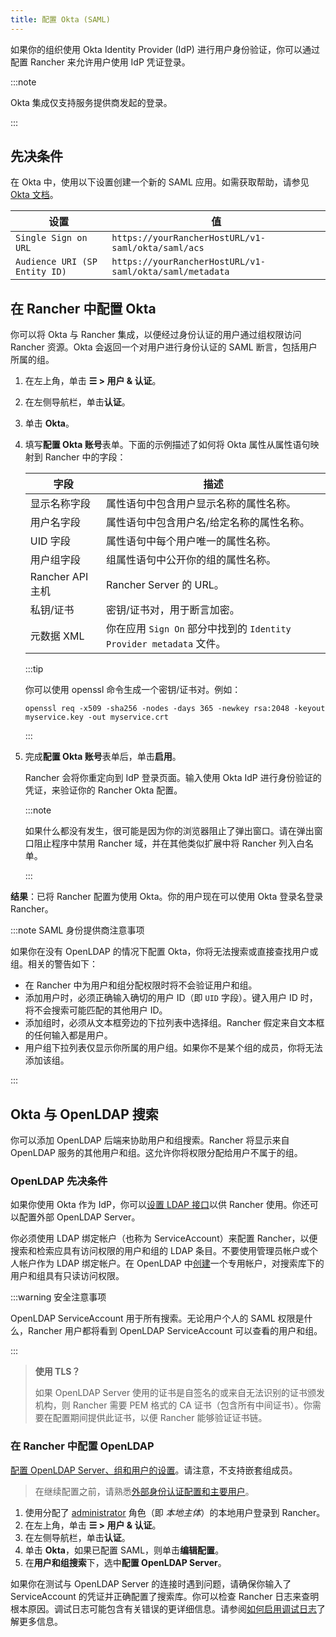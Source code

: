 ```yaml
---
title: 配置 Okta (SAML)
---
```


如果你的组织使用 Okta Identity Provider (IdP) 进行用户身份验证，你可以通过配置 Rancher 来允许用户使用 IdP 凭证登录。

:::note

Okta 集成仅支持服务提供商发起的登录。

:::
## 先决条件

在 Okta 中，使用以下设置创建一个新的 SAML 应用。如需获取帮助，请参见 [Okta 文档](https://developer.okta.com/standards/SAML/setting_up_a_saml_application_in_okta)。

| 设置 | 值 |
------------|------------
| `Single Sign on URL` | `https://yourRancherHostURL/v1-saml/okta/saml/acs` |
| `Audience URI (SP Entity ID)` | `https://yourRancherHostURL/v1-saml/okta/saml/metadata` |

## 在 Rancher 中配置 Okta

你可以将 Okta 与 Rancher 集成，以便经过身份认证的用户通过组权限访问 Rancher 资源。Okta 会返回一个对用户进行身份认证的 SAML 断言，包括用户所属的组。

1. 在左上角，单击 **☰ > 用户 & 认证**。
1. 在左侧导航栏，单击**认证**。
1. 单击 **Okta**。
1. 填写**配置 Okta 账号**表单。下面的示例描述了如何将 Okta 属性从属性语句映射到 Rancher 中的字段：

   | 字段 | 描述 |
   | ------------------------- | ----------------------------------------------------------------------------- |
   | 显示名称字段 | 属性语句中包含用户显示名称的属性名称。 |
   | 用户名字段 | 属性语句中包含用户名/给定名称的属性名称。 |
   | UID 字段 | 属性语句中每个用户唯一的属性名称。 |
   | 用户组字段 | 组属性语句中公开你的组的属性名称。 |
   | Rancher API 主机 | Rancher Server 的 URL。 |
   | 私钥/证书 | 密钥/证书对，用于断言加密。 |
   | 元数据 XML | 你在应用 `Sign On` 部分中找到的 `Identity Provider metadata` 文件。 |

   :::tip

   你可以使用 openssl 命令生成一个密钥/证书对。例如：

   ```
   openssl req -x509 -sha256 -nodes -days 365 -newkey rsa:2048 -keyout myservice.key -out myservice.crt
   ```

   :::


1. 完成**配置 Okta 账号**表单后，单击**启用**。

   Rancher 会将你重定向到 IdP 登录页面。输入使用 Okta IdP 进行身份验证的凭证，来验证你的 Rancher Okta 配置。

   :::note

   如果什么都没有发生，很可能是因为你的浏览器阻止了弹出窗口。请在弹出窗口阻止程序中禁用 Rancher 域，并在其他类似扩展中将 Rancher 列入白名单。

   :::

**结果**：已将 Rancher 配置为使用 Okta。你的用户现在可以使用 Okta 登录名登录 Rancher。

:::note SAML 身份提供商注意事项

如果你在没有 OpenLDAP 的情况下配置 Okta，你将无法搜索或直接查找用户或组。相关的警告如下：

- 在 Rancher 中为用户和组分配权限时将不会验证用户和组。
- 添加用户时，必须正确输入确切的用户 ID（即 `UID` 字段）。键入用户 ID 时，将不会搜索可能匹配的其他用户 ID。
- 添加组时，必须从文本框旁边的下拉列表中选择组。Rancher 假定来自文本框的任何输入都是用户。
- 用户组下拉列表仅显示你所属的用户组。如果你不是某个组的成员，你将无法添加该组。

:::

## Okta 与 OpenLDAP 搜索

你可以添加 OpenLDAP 后端来协助用户和组搜索。Rancher 将显示来自 OpenLDAP 服务的其他用户和组。这允许你将权限分配给用户不属于的组。

### OpenLDAP 先决条件

如果你使用 Okta 作为 IdP，你可以[设置 LDAP 接口](https://help.okta.com/en-us/Content/Topics/Directory/LDAP-interface-main.htm)以供 Rancher 使用。你还可以配置外部 OpenLDAP Server。

你必须使用 LDAP 绑定帐户（也称为 ServiceAccount）来配置 Rancher，以便搜索和检索应具有访问权限的用户和组的 LDAP 条目。不要使用管理员帐户或个人帐户作为 LDAP 绑定帐户。在 OpenLDAP 中[创建](https://help.okta.com/en-us/Content/Topics/users-groups-profiles/usgp-add-users.htm)一个专用帐户，对搜索库下的用户和组具有只读访问权限。

:::warning 安全注意事项

OpenLDAP ServiceAccount 用于所有搜索。无论用户个人的 SAML 权限是什么，Rancher 用户都将看到 OpenLDAP ServiceAccount 可以查看的用户和组。

:::


> **使用 TLS？**
>
> 如果 OpenLDAP Server 使用的证书是自签名的或来自无法识别的证书颁发机构，则 Rancher 需要 PEM 格式的 CA 证书（包含所有中间证书）。你需要在配置期间提供此证书，以便 Rancher 能够验证证书链。

### 在 Rancher 中配置 OpenLDAP

[配置 OpenLDAP Server、组和用户的设置](../configure-openldap/openldap-config-reference.md)。请注意，不支持嵌套组成员。

> 在继续配置之前，请熟悉[外部身份认证配置和主要用户](./authentication-config.md#外部认证配置和用户主体)。

1. 使用分配了 [administrator](https://ranchermanager.docs.rancher.com/how-to-guides/new-user-guides/authentication-permissions-and-global-configuration/manage-role-based-access-control-rbac/global-permissions) 角色（即 _本地主体_）的本地用户登录到 Rancher。
1. 在左上角，单击 **☰ > 用户 & 认证**。
1. 在左侧导航栏，单击**认证**。
1. 单击 **Okta**，如果已配置 SAML，则单击**编辑配置**。
1. 在**用户和组搜索**下，选中**配置 OpenLDAP Server**。

如果你在测试与 OpenLDAP Server 的连接时遇到问题，请确保你输入了ServiceAccount 的凭证并正确配置了搜索库。你可以检查 Rancher 日志来查明根本原因。调试日志可能包含有关错误的更详细信息。请参阅[如何启用调试日志](../../../../faq/technical-items.md#如何启用调试日志记录)了解更多信息。
